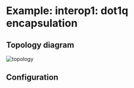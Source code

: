 # Example: interop1: dot1q encapsulation

## **Topology diagram**

![topology](/img/intop1-eth02.tst.png)

## **Configuration**
